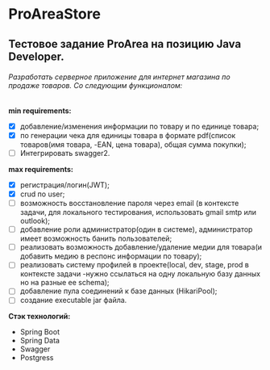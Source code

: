 # ProAreaStore
## Тестовое задание ProArea на позицию Java Developer.
###### Разработать серверное приложение для интернет магазина по продаже товаров. Со следующим функционалом:
**min requirements:**
- [x] добавление/изменения информации по товару и по единице товара;
- [x] по генерации чека для единицы товара в формате pdf(список товаров(имя товара, -EAN, цена товара), общая сумма покупки);
- [ ] Интегрировать swagger2.

**max requirements:**
- [x] регистрация/логин(JWT);
- [x] crud по user;
- [ ] возможность восстановление пароля через email (в контексте задачи, для локального тестирования, использовать gmail smtp или outlook);
- [ ] добавление роли администратор(один в системе), администратор имеет возможность банить пользователей;
- [ ] реализовать возможность добавление/удаление медии для товара(и добавить медию в респонс информации по товару);
- [ ] реализовать систему профилей в проекте(local, dev, stage, prod в контексте задачи -нужно ссылаться на  одну локальную базу данных но на разные ее schema);
- [ ] добавление пула соединений к базе данных (HikariPool);
- [ ] создание executable jar файла.

**Стэк технологий:**
- Spring Boot
- Spring Data
- Swagger
- Postgress
